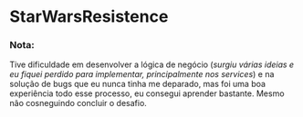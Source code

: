 # StarWarsResistence
### Nota:
Tive dificuldade em desenvolver a lógica de negócio (*surgiu várias ideias e eu fiquei perdido para implementar, principalmente nos services*) e na solução de bugs que eu nunca tinha me deparado, mas foi uma boa experiência todo esse processo, eu consegui aprender bastante. Mesmo não cosneguindo concluir o desafio.
